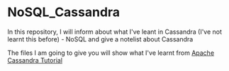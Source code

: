 # NoSQL_Cassandra

In this repository, I will inform about what I've leant in Cassandra (I've not learnt this before) - NoSQL and give a notelist about Cassandra 

The files I am going to give you will show what I've learnt from [Apache Cassandra Tutorial](https://www.youtube.com/playlist?list=PLalrWAGybpB-L1PGA-NfFu2uiWHEsdscD)
